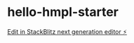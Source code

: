 # hello-hmpl-starter

[Edit in StackBlitz next generation editor ⚡️](https://stackblitz.com/~/github.com/toyaAoi/hello-hmpl-starter)